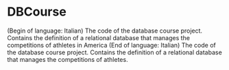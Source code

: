 # DBCourse
(Begin of language: Italian) The code of the database course project. Contains the definition of a relational database that manages the competitions of athletes in America (End of language: Italian)  The code of the database course project. Contains the definition of a relational database that manages the competitions of athletes.
